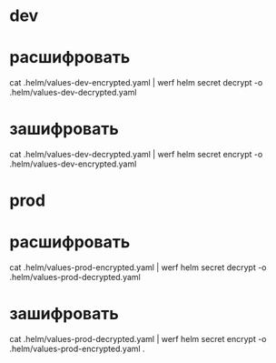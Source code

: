 # dev
# расшифровать
cat .helm/values-dev-encrypted.yaml | werf helm secret decrypt -o .helm/values-dev-decrypted.yaml

# зашифровать
cat .helm/values-dev-decrypted.yaml | werf helm secret encrypt -o .helm/values-dev-encrypted.yaml




# prod
# расшифровать
cat .helm/values-prod-encrypted.yaml | werf helm secret decrypt -o .helm/values-prod-decrypted.yaml

# зашифровать
cat .helm/values-prod-decrypted.yaml | werf helm secret encrypt -o .helm/values-prod-encrypted.yaml
.